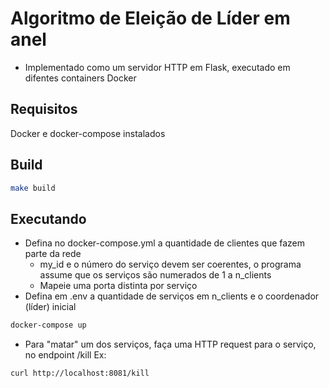 # Algoritmo de Eleição de Líder em anel

- Implementado como um servidor HTTP em Flask, executado em difentes containers Docker

## Requisitos
Docker e docker-compose instalados

## Build
```bash
make build
```

## Executando

- Defina no docker-compose.yml a quantidade de clientes que fazem parte da rede
  - my_id e o número do serviço devem ser coerentes, o programa assume que os serviços são numerados de 1 a n_clients
  - Mapeie uma porta distinta por serviço
- Defina em .env a quantidade de serviços em n_clients e o coordenador (líder) inicial

```bash
docker-compose up
```

- Para "matar" um dos serviços, faça uma HTTP request para o serviço, no endpoint /kill
Ex:

```bash
curl http://localhost:8081/kill
```